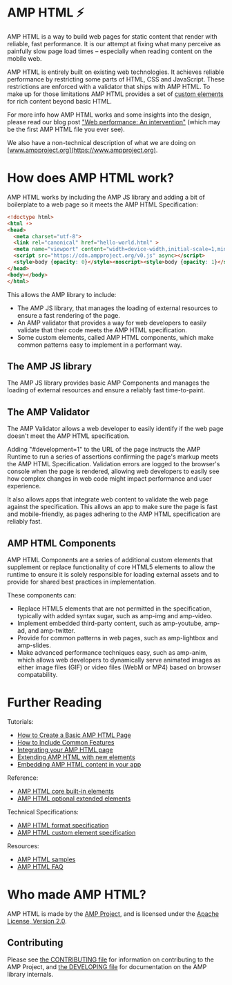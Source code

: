 <!---
Copyright 2015 The AMP HTML Authors. All Rights Reserved.

Licensed under the Apache License, Version 2.0 (the "License");
you may not use this file except in compliance with the License.
You may obtain a copy of the License at

      http://www.apache.org/licenses/LICENSE-2.0

Unless required by applicable law or agreed to in writing, software
distributed under the License is distributed on an "AS-IS" BASIS,
WITHOUT WARRANTIES OR CONDITIONS OF ANY KIND, either express or implied.
See the License for the specific language governing permissions and
limitations under the License.
-->

# AMP HTML ⚡

AMP HTML is a way to build web pages for static content that render with reliable, fast performance. It is our attempt at fixing what many perceive as painfully slow page load times – especially when reading content on the mobile web.

AMP HTML is entirely built on existing web technologies. It achieves reliable performance by restricting some parts of HTML, CSS and JavaScript. These restrictions are enforced with a validator that ships with AMP HTML. To make up for those limitations AMP HTML provides a set of [custom elements](http://www.html5rocks.com/en/tutorials/webcomponents/customelements/) for rich content beyond basic HTML.

For more info how AMP HTML works and some insights into the design, please read our blog post ["Web performance: An intervention"](https://www.ampproject.org/how-it-works/) (which may be the first AMP HTML file you ever see).

We also have a non-technical description of what we are doing on [www.ampproject.org](https://www.ampproject.org).

# How does AMP HTML work?

AMP HTML works by including the AMP JS library and adding a bit of boilerplate to a web page so it meets the AMP
HTML Specification:

```html
<!doctype html>
<html ⚡>
<head>
  <meta charset="utf-8">
  <link rel="canonical" href="hello-world.html" >
  <meta name="viewport" content="width=device-width,initial-scale=1,minimum-scale=1,maximum-scale=1,user-scalable=no,minimal-ui">
  <script src="https://cdn.ampproject.org/v0.js" async></script>
  <style>body {opacity: 0}</style><noscript><style>body {opacity: 1}</style></noscript>
</head>
<body></body>
</html>
```

This allows the AMP library to include:
* The AMP JS library, that manages the loading of external resources to ensure a
  fast rendering of the page.
* An AMP validator that provides a way for web developers to easily validate
  that their code meets the AMP HTML specification.
* Some custom elements, called AMP HTML components, which make common patterns
  easy to implement in a performant way.

## The AMP JS library

The AMP JS library provides basic AMP Components and manages the loading of external resources
and ensure a reliably fast time-to-paint.

## The AMP Validator

The AMP Validator allows a web developer to easily identify if the web page
doesn't meet the AMP HTML specification.

Adding "#development=1" to the URL of the page instructs the AMP Runtime to run
a series of assertions confirming the page's markup meets the AMP HTML
Specification.  Validation errors are logged to the browser's console when the
page is rendered, allowing web developers to easily see how complex changes in
web code might impact performance and user experience.

It also allows apps that integrate web content to validate the web page against
the specification.  This allows an app to make sure the page is fast and
mobile-friendly, as pages adhering to the AMP HTML specification are reliably
fast.

## AMP HTML Components

AMP HTML Components are a series of additional custom elements that supplement
or replace functionality of core HTML5 elements to allow the runtime to ensure
it is solely responsible for loading external assets and to provide for shared
best practices in implementation.

These components can:
* Replace HTML5 elements that are not permitted in the specification, typically
  with added syntax sugar, such as amp-img and amp-video.
* Implement embedded third-party content, such as amp-youtube, amp-ad, and
  amp-twitter.
* Provide for common patterns in web pages, such as amp-lightbox and
  amp-slides.
* Make advanced performance techniques easy, such as amp-anim, which allows web
  developers to dynamically serve animated images as either image files (GIF)
  or video files (WebM or MP4) based on browser compatability.

# Further Reading

Tutorials:
* [How to Create a Basic AMP HTML Page](docs/create_page.md)
* [How to Include Common Features](docs/include_features.md)
* [Integrating your AMP HTML page](docs/integrating.md)
* [Extending AMP HTML with new elements](docs/extending.md)
* [Embedding AMP HTML content in your app](docs/embedding.md)

Reference:
* [AMP HTML core built-in elements](builtins/README.md)
* [AMP HTML optional extended elements](extensions/README.md)

Technical Specifications:
* [AMP HTML format specification](spec/amp-html-format.md)
* [AMP HTML custom element specification](spec/amp-html-components.md)

Resources:
* [AMP HTML samples](examples/)
* [AMP HTML FAQ](docs/FAQ.md)

# Who made AMP HTML?

AMP HTML is made by the [AMP Project](www.ampproject.org]), and is licensed
under the [Apache License, Version 2.0](LICENSE.md).

## Contributing

Please see [the CONTRIBUTING file](CONTRIBUTING.md) for information on contributing to the AMP Project, and [the DEVELOPING file](DEVELOPING.md) for documentation on the AMP library internals.
